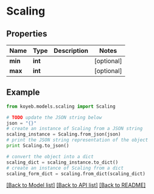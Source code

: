 # Scaling


## Properties
Name | Type | Description | Notes
------------ | ------------- | ------------- | -------------
**min** | **int** |  | [optional] 
**max** | **int** |  | [optional] 

## Example

```python
from koyeb.models.scaling import Scaling

# TODO update the JSON string below
json = "{}"
# create an instance of Scaling from a JSON string
scaling_instance = Scaling.from_json(json)
# print the JSON string representation of the object
print Scaling.to_json()

# convert the object into a dict
scaling_dict = scaling_instance.to_dict()
# create an instance of Scaling from a dict
scaling_form_dict = scaling.from_dict(scaling_dict)
```
[[Back to Model list]](../README.md#documentation-for-models) [[Back to API list]](../README.md#documentation-for-api-endpoints) [[Back to README]](../README.md)


